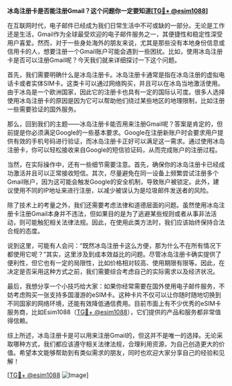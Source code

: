 **冰岛注册卡是否能注册Gmail？这个问题你一定要知道[[TG💪+ @esim1088](https://t.me/s/esim1088)]**

在互联网时代，电子邮件已经成为我们日常生活中不可或缺的一部分。无论是工作还是生活，Gmail作为全球最受欢迎的电子邮件服务之一，其便捷性和稳定性深受用户喜爱。然而，对于一些身处海外的朋友来说，尤其是那些没有本地身份信息或信用卡的人，想要注册一个Gmail账户可能会遇到一些困扰。比如，使用冰岛注册卡是否可以注册Gmail呢？今天我们就来详细探讨一下这个问题。

首先，我们需要明确什么是冰岛注册卡。冰岛注册卡通常是指在冰岛注册的虚拟电话卡或者实体SIM卡。这类卡可以通过网络购买，并且可以在冰岛当地激活使用。由于冰岛是一个欧洲国家，因此它的注册卡也具有一定的国际认可度。很多人选择使用冰岛注册卡的原因是因为它可以帮助他们绕过某些地区的地理限制，比如注册一些需要验证的国外服务。

那么，回到我们的主题——冰岛注册卡能否用来注册Gmail呢？答案是肯定的，但前提是你必须满足Google的一些基本要求。Google在注册新账户时会要求用户提供有效的手机号码进行验证，而冰岛注册卡正好可以满足这一需求。通过使用冰岛注册卡，你可以轻松接收来自Google的短信验证码，从而完成账户的注册过程。

当然，在实际操作中，还有一些细节需要注意。首先，确保你的冰岛注册卡已经成功激活并且可以正常接收短信。其次，尽量避免在同一设备上频繁尝试注册多个Gmail账户，因为这可能会触发Google的安全机制，导致账户被锁定。此外，建议使用不同的IP地址来进行注册，以减少被误认为是垃圾邮件发送者的风险。

除了技术上的考量之外，我们还需要考虑法律和道德层面的问题。虽然使用冰岛注册卡注册Gmail本身并不违法，但如果目的是为了逃避某些规则或者从事非法活动，则可能触犯相关法律法规。因此，在使用此类方法时，我们应该始终保持合法合规的态度。

说到这里，可能有人会问：“既然冰岛注册卡这么方便，那为什么不在所有情况下都使用它呢？”其实，这里涉及到成本效益比的问题。尽管冰岛注册卡确实提供了便利性，但它也有一定的局限性，比如价格相对较高、使用期限有限等。因此，在决定是否采用这种方式之前，我们需要综合考虑自己的实际需求以及经济状况。

最后，我想分享一个小技巧给大家：如果你经常需要在国外使用电子邮件服务，不妨考虑购买一张支持多国漫游的eSIM卡。这种卡片不仅可以让你随时随地切换到不同国家的网络环境，还能有效降低通信费用。目前市面上有不少优秀的eSIM卡服务商，比如Esim1088（[TG💪+ @esim1088](https://t.me/s/esim1088)），它们提供的产品和服务都非常值得信赖。

综上所述，冰岛注册卡是可以用来注册Gmail的，但这并不是唯一的选择。无论采取哪种方式，我们都应该遵守相关法律法规，合理利用资源，为自己创造更大的价值。希望本文能够帮助到有类似需求的朋友，同时也欢迎大家分享自己的经验和见解！

[[TG💪+ @esim1088](https://t.me/s/esim1088) ![Image](https://i.postimg.cc/4NQfJmqS/Snipaste-2025-05-13-00-14-12.png)]